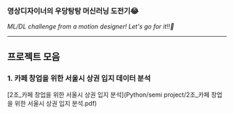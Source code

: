 ### 영상디자이너의 우당탕탕 머신러닝 도전기😂 ###
*ML/DL challenge from a motion designer! Let's go for it!!🚀*

---

## 프로젝트 모음 ##
### 1. 카페 창업을 위한 서울시 상권 입지 데이터 분석
[2조_카페 창업을 위한 서울시 상권 입지 분석](Python/semi project/2조_카페 창업을 위한 서울시 상권 입지 분석.pdf)
